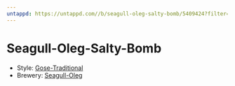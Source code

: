 ```yaml
---
untappd: https://untappd.com//b/seagull-oleg-salty-bomb/5409424?filter=you
---
```


# Seagull-Oleg-Salty-Bomb

- Style: [Gose-Traditional](Gose-Traditional.md)
- Brewery: [Seagull-Oleg](Seagull-Oleg.md)